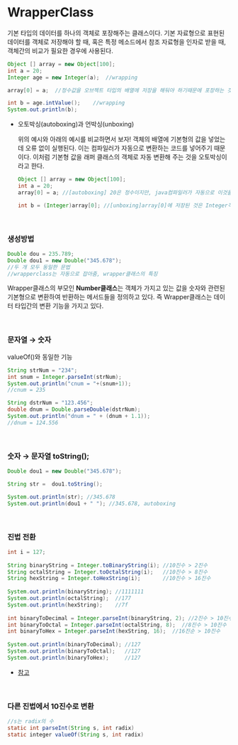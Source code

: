 # WrapperClass

기본 타입의 데이터를 하나의 객체로 포장해주는 클래스이다. 기본 자료형으로 표현된 데이터를 객체로 저장해야 할 때, 혹은 특정 메소드에서 참조 자료형을 인자로 받을 때, 객체간의 비교가 필요한 경우에 사용된다.

```java
Object [] array = new Object[100];
int a = 20;
Integer age = new Integer(a);  //wrapping

array[0] = a;  //정수값을 오브젝트 타입의 배열에 저장을 해둬야 하기때문에 포장하는 것이다.

int b = age.intValue();    //wrapping
System.out.println(b);
```

- 오토박싱(autoboxing)과 언박싱(unboxing)

    위의 예시와 아래의 예시를 비교하면서 보자! 객체의 배열에 기본형의 값을 넣었는데 오류 없이 실행된다. 이는 컴파일러가 자동으로 변환하는 코드를 넣어주기 때문이다. 이처럼 기본형 값을 래퍼 클래스의 객체로 자동 변환해 주는 것을 오토박싱이라고 한다. 

    ```java
    Object [] array = new Object[100];
    int a = 20;  
    array[0] = a; //[autoboxing] 20은 정수이지만, java컴파일러가 자동으로 이것을 Integer객체로 변환해준다.

    int b = (Integer)array[0]; //[unboxing]array[0]에 저장된 것은 Integer객체이지만 java컴파일러가 자동으로 정수로 변환해준다.
    ```

</br>

### 생성방법

```java
Double dou = 235.789;
Double dou1 = new Double("345.678"); 
//두 개 모두 동일한 문법
//wrapperclass는 자동으로 잡아줌, wrapper클래스의 특징
```

Wrapper클래스의 부모인 **Number클래스**는 객체가 가지고 있는 값을 숫자와 관련된 기본형으로 변환하여 반환하는 메서드들을 정의하고 있다. 즉 Wrapper클래스는 데이터 타입간의 변환 기능을 가지고 있다.

</br>

### 문자열 → 숫자

valueOf()와 동일한 기능

```java
String strNum = "234";
int snum = Integer.parseInt(strNum);
System.out.println("cnum = "+(snum+1));
//cnum = 235

String dstrNum = "123.456";
double dnum = Double.parseDouble(dstrNum);
System.out.println("dnum = " + (dnum + 1.1));
//dnum = 124.556
```

</br>

### 숫자 → 문자열  toString();

```java
Double dou1 = new Double("345.678");

String str =  dou1.toString();

System.out.println(str); //345.678
System.out.println(dou1 + " "); //345.678, autoboxing
```

</br>

### 진법 전환

```java
int i = 127;
 
String binaryString = Integer.toBinaryString(i); //10진수 > 2진수
String octalString = Integer.toOctalString(i);   //10진수 > 8진수
String hexString = Integer.toHexString(i);       //10진수 > 16진수
 
System.out.println(binaryString); //1111111
System.out.println(octalString);  //177
System.out.println(hexString);    //7f
 
int binaryToDecimal = Integer.parseInt(binaryString, 2); //2진수 > 10진수
int binaryToOctal = Integer.parseInt(octalString, 8);  //8진수 > 10진수
int binaryToHex = Integer.parseInt(hexString, 16);  //16진순 > 10진수
 
System.out.println(binaryToDecimal); //127
System.out.println(binaryToOctal);   //127
System.out.println(binaryToHex);     //127
```

- [참고](https://dpdpwl.tistory.com/92)

</br>

### 다른 진법에서 10진수로 변환

```java
//s는 radix의 수
static int parseInt(String s, int radix)
static integer valueOf(String s, int radix)
```
